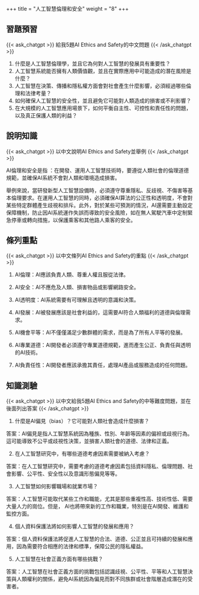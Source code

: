 +++
title = "人工智慧倫理和安全"
weight = "8"
+++
## 習題預習
{{< ask_chatgpt >}}
給我5題AI Ethics and Safety的中文問題
{{< /ask_chatgpt >}}

1. 什麼是人工智慧倫理學，並且它為何對人工智慧的發展具有重要性？
2. 人工智慧系統能否擁有人類價值觀，並且在實際應用中可能造成的潛在風險是什麼？
3. 人工智慧在決策、傳播和隱私權方面會對社會產生什麼影響，必須經過哪些倫理和法律考量？
4. 如何確保人工智慧的安全性，並且避免它可能對人類造成的損害或不利影響？
5. 在大規模的人工智慧應用場景下，如何平衡自主性、可控性和責任性的問題，以及真正保護人類的利益？   

## 說明知識
{{< ask_chatgpt >}}
以中文說明AI Ethics and Safety並舉例
{{< /ask_chatgpt >}}

AI倫理和安全是指 ：在開發、運用人工智慧技術時，要遵從人類社會的倫理道德規範，並確保AI系統不會對人類和環境造成損害。

舉例來說，當研發新型人工智慧設備時，必須遵守尊重隱私、反歧視、不傷害等基本倫理要求。在運用人工智慧的同時，必須確保AI算法的公正性和透明度，不會對某些特定群體產生歧視和排斥。此外，對於某些可預測的情況，AI還需要主動設定保障機制，防止因AI系統運作失誤而導致的安全風險，如在無人駕駛汽車中定制緊急停車或轉向措施，以保護乘客和其他路人乘客的安全。   

## 條列重點
{{< ask_chatgpt >}}
以中文條列AI Ethics and Safety的重點
{{< /ask_chatgpt >}}

1. AI倫理：AI應該負責人類、尊重人權且服從法律。

2. AI安全：AI不應危及人類、損害物品或影響網路安全。

3. AI透明度：AI系統需要有可理解且透明的意識和決策。

4. AI發展：AI被發展應該是社會利益的，這需要AI符合人類福利的道德與倫理需求。

5. AI機會平等：AI不僅僅滿足少數群體的需求，而是為了所有人平等的發展。

6. AI專業道德：AI開發者必須遵守專業道德規範，進而產生公正、負責任與透明的AI技術。

7. AI負責任性：AI開發者應該承擔其責任，處理AI產品或服務造成的任何問題。   

## 知識測驗
{{< ask_chatgpt >}}
以中文給我5題AI Ethics and Safety的中等難度問題，並在後面列出答案
{{< /ask_chatgpt >}}

1. 什麼是AI偏見（bias）？它可能對人類社會造成什麼損害？

答案：AI偏見是指人工智慧系統因為種族、性別、年齡等因素的偏袒或歧視行為。這可能導致不公平或歧視性決策，並損害人類社會的道德、法律和正義。

2. 在人工智慧研究中，有哪些道德考慮因素需要被納入考慮？

答案：在人工智慧研究中，需要考慮的道德考慮因素包括資料隱私、倫理問題、社會影響、公平性、安全性以及意識形態偏見等等。

3. 人工智慧如何影響職場和就業市場？

答案：人工智慧可能取代某些工作和職能，尤其是那些重複性高、技術性低、需要大量人力的崗位。但是， AI也將帶來新的工作和職業，特別是在AI開發、維護和監控方面。

4. 個人資料保護法將如何影響人工智慧的發展和應用？

答案：個人資料保護法將促進人工智慧的合法、道德、公正並且可持續的發展和應用，因為需要符合相應的法律和標準，保障公民的隱私權益。

5. 人工智慧在社會正義方面有哪些挑戰？

答案：人工智慧在社會正義方面的挑戰包括認識歧視、公平性、平等和人工智慧決策與人類權利的關係，避免AI系統因為偏見而對不同族群或社會階層造成潛在的受害者。   


